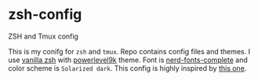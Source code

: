 # zsh-config

ZSH and Tmux config

This is my conifg for `zsh` and `tmux`. Repo contains config files and themes. I use [vanilla zsh](http://www.zsh.org) with [powerlevel9k](https://github.com/bhilburn/powerlevel9k) theme. Font is [nerd-fonts-complete](https://nerdfonts.com "Nerd Fonts") and color scheme is `Solarized dark`. This config is highly inspired by [this one](https://github.com/mijicd/dotfiles).
